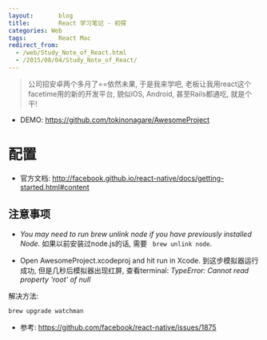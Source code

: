 ```yaml
---
layout: 	  blog
title:		  React 学习笔记 - 初探
categories: Web
tags: 		  React Mac
redirect_from:
  - /web/Study_Note_of_React.html
  - /2015/08/04/Study_Note_of_React/
---
```


> 公司招安卓两个多月了==依然未果, 于是我来学吧, 老板让我用react这个facetime用的新的开发平台, 貌似iOS, Android, 甚至Rails都通吃, 就是个干!

* DEMO: https://github.com/tokinonagare/AwesomeProject

# 配置

* 官方文档: http://facebook.github.io/react-native/docs/getting-started.html#content

## 注意事项

* _You may need to run brew unlink node if you have previously installed Node._
如果以前安装过node.js的话, 需要 ` brew unlink node`.

* Open AwesomeProject.xcodeproj and hit run in Xcode.
到这步模拟器运行成功, 但是几秒后模拟器出现红屏, 查看terminal: _TypeError: Cannot read property 'root' of null_

解决方法:

```bash
brew upgrade watchman
```

* 参考: https://github.com/facebook/react-native/issues/1875